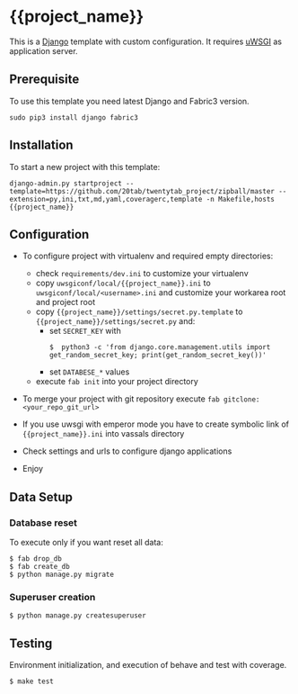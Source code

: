 {{project_name}}
================

This is a [Django](https://www.djangoproject.com/) template with custom configuration. It requires [uWSGI](https://uwsgi-docs.readthedocs.io/en/latest/) as application server.

## Prerequisite

To use this template you need latest Django and Fabric3 version.

```
sudo pip3 install django fabric3
```

## Installation

To start a new project with this template:

```
django-admin.py startproject --template=https://github.com/20tab/twentytab_project/zipball/master --extension=py,ini,txt,md,yaml,coveragerc,template -n Makefile,hosts {{project_name}}
```

## Configuration

- To configure project with virtualenv and required empty directories: 
  - check `requirements/dev.ini` to customize your virtualenv 
  - copy `uwsgiconf/local/{{project_name}}.ini` to `uwsgiconf/local/<username>.ini` and customize your workarea root and project root
  - copy `{{project_name}}/settings/secret.py.template` to `{{project_name}}/settings/secret.py` and:
    - set `SECRET_KEY` with
      ```
      $  python3 -c 'from django.core.management.utils import get_random_secret_key; print(get_random_secret_key())'
      ```
    - set `DATABESE_*` values
  - execute `fab init` into your project directory

- To merge your project with git repository execute `fab gitclone:<your_repo_git_url>`

- If you use uwsgi with emperor mode you have to create symbolic link of `{{project_name}}.ini` into vassals directory

- Check settings and urls to configure django applications

- Enjoy

## Data Setup

### Database reset

To execute only if you want reset all data:

```shell
$ fab drop_db
$ fab create_db
$ python manage.py migrate
```

### Superuser creation

```shell
$ python manage.py createsuperuser
```

## Testing

Environment initialization, and execution of behave and test with coverage.

```shell
$ make test
```
